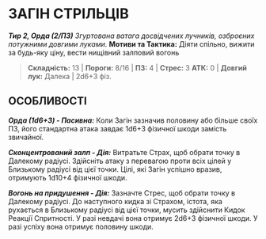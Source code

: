 ﻿# ЗАГІН СТРІЛЬЦІВ

***Тир 2, Орда (2/ПЗ)***
*Згуртована ватага досвідчених лучників, озброєних потужними довгими луками*.
**Мотиви та Тактика:** Діяти спільно, вижити за будь-яку ціну, вести нищівний залповий вогонь

> **Складність:** 13 | **Пороги:** 8/16 | **ПЗ:** 4 | **Стрес:** 3
> **АТК:** 0 | **Довгий лук:** Далека | 2d6+3 фіз.

## ОСОБЛИВОСТІ

***Орда (1d6+3) - Пасивна:*** Коли Загін зазначив половину або більше своїх ПЗ, його стандартна атака завдає 1d6+3 фізичної шкоди замість звичайної.

***Сконцентрований залп - Дія:*** Витратьте Страх, щоб обрати точку в Далекому радіусі. Здійсніть атаку з перевагою проти всіх цілей у Близькому радіусі від цієї точки. Цілі, які Загін успішно вразив, отримують 1d10+4 фізичної шкоди.

***Вогонь на придушення - Дія:*** Зазначте Стрес, щоб обрати точку в Далекому радіусі. До наступного кидка зі Страхом, істота, яка рухається в Близькому радіусі від цієї точки, мусить здійснити Кидок Реакції Спритності. У разі невдачі вона отримує 2d6+3 фізичної шкоди. У разі успіху вона отримує половину шкоди.
